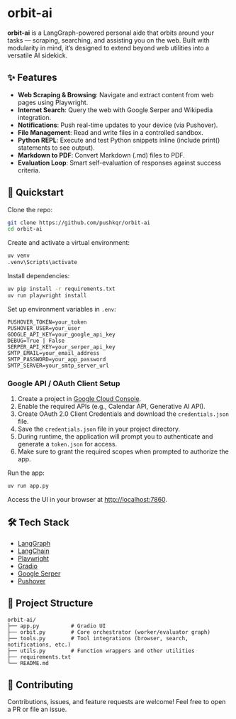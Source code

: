# orbit-ai

**orbit-ai** is a LangGraph-powered personal aide that orbits around your tasks — scraping, searching, and assisting you on the web. Built with modularity in mind, it’s designed to extend beyond web utilities into a versatile AI sidekick.

## ✨ Features

* **Web Scraping & Browsing**: Navigate and extract content from web pages using Playwright.
* **Internet Search**: Query the web with Google Serper and Wikipedia integration.
* **Notifications**: Push real-time updates to your device (via Pushover).
* **File Management**: Read and write files in a controlled sandbox.
* **Python REPL**: Execute and test Python snippets inline (include print() statements to see output).
* **Markdown to PDF**: Convert Markdown (.md) files to PDF.
* **Evaluation Loop**: Smart self-evaluation of responses against success criteria.

## 🚀 Quickstart

Clone the repo:

```bash
git clone https://github.com/pushkqr/orbit-ai
cd orbit-ai
```

Create and activate a virtual environment:

```bash
uv venv
.venv\Scripts\activate
```

Install dependencies:

```bash
uv pip install -r requirements.txt
uv run playwright install
```

Set up environment variables in `.env`:

```
PUSHOVER_TOKEN=your_token
PUSHOVER_USER=your_user
GOOGLE_API_KEY=your_google_api_key
DEBUG=True | False
SERPER_API_KEY=your_serper_api_key
SMTP_EMAIL=your_email_address
SMTP_PASSWORD=your_app_password
SMTP_SERVER=your_smtp_server_url
```

### Google API / OAuth Client Setup

1. Create a project in [Google Cloud Console](https://console.cloud.google.com/).
2. Enable the required APIs (e.g., Calendar API, Generative AI API).
3. Create OAuth 2.0 Client Credentials and download the `credentials.json` file.
4. Save the `credentials.json` file in your project directory.
5. During runtime, the application will prompt you to authenticate and generate a `token.json` for access.
6. Make sure to grant the required scopes when prompted to authorize the app.

Run the app:

```bash
uv run app.py
```

Access the UI in your browser at [http://localhost:7860](http://localhost:7860).

## 🛠️ Tech Stack

* [LangGraph](https://github.com/langchain-ai/langgraph)
* [LangChain](https://www.langchain.com/)
* [Playwright](https://playwright.dev/)
* [Gradio](https://gradio.app/)
* [Google Serper](https://serper.dev/)
* [Pushover](https://pushover.net)

## 📂 Project Structure

```
orbit-ai/
├── app.py          # Gradio UI
├── orbit.py        # Core orchestrator (worker/evaluator graph)
├── tools.py        # Tool integrations (browser, search, notifications, etc.)
├── utils.py        # Function wrappers and other utilities
├── requirements.txt
└── README.md
```

## 🤝 Contributing

Contributions, issues, and feature requests are welcome!
Feel free to open a PR or file an issue.
